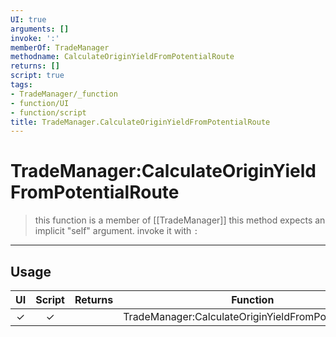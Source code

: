 ```yaml
---
UI: true
arguments: []
invoke: ':'
memberOf: TradeManager
methodname: CalculateOriginYieldFromPotentialRoute
returns: []
script: true
tags:
- TradeManager/_function
- function/UI
- function/script
title: TradeManager.CalculateOriginYieldFromPotentialRoute
---
```

# TradeManager:CalculateOriginYieldFromPotentialRoute
> this function is a member of [[TradeManager]]
> this method expects an implicit "self" argument. invoke it with `:`
-----
## Usage
|  UI | Script | Returns | Function | Arguments |
|:---:|:------:|-------:|:--------:|:---------|
|✓|✓||TradeManager:CalculateOriginYieldFromPotentialRoute||
